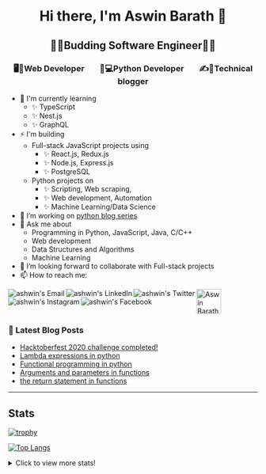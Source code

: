 <h1 align="center"> Hi there, I'm Aswin Barath 👋</h1>



<h2 align="center"> 👨‍🎓Budding Software Engineer👨‍🎓 </h2>



<h3 align="center"> 🖥️📲Web Developer  &nbsp;&nbsp;&nbsp;&nbsp;&nbsp;&nbsp;  🐍💻Python Developer &nbsp;&nbsp;&nbsp;&nbsp;&nbsp;&nbsp;  ✍📕Technical blogger </h3>



- 🌱 I'm currently learning
    - ✨ TypeScript
    - ✨ Nest.js
    - ✨ GraphQL
- ⚡ I'm building 
    - Full-stack JavaScript projects using
      - ✨ React.js, Redux.js
      - ✨ Node.js, Express.js
      - ✨ PostgreSQL
    - Python projects on
      - ✨ Scripting, Web scraping,
      - ✨ Web development, Automation
      - ✨ Machine Learning/Data Science
- 🔭 I’m working on [python blog series](https://dev.to/aswin2001barath/series/10416)
- 💬 Ask me about
    - Programming in Python, JavaScript, Java, C/C++
    - Web development
    - Data Structures and Algorithms
    - Machine Learning 
- 👯 I’m looking forward to collaborate with Full-stack projects
- 📫 How to reach me:

<a href="mailto:aswin2001barath@gmail.com">
  <img align="left" alt="ashwin's Email" src="https://img.icons8.com/bubbles/50/000000/gmail.png"/>
</a>

<a href="https://www.linkedin.com/in/aswin-barath/">
  <img align="left" alt="ashwin's LinkedIn" src="https://img.icons8.com/bubbles/50/000000/linkedin.png"/>
</a>

<a href="https://twitter.com/AswinBarath2">
  <img align="left" alt="ashwin's Twitter" src="https://img.icons8.com/bubbles/50/000000/twitter.png"/>
</a>

<a href="https://instagram.com/ashwin_26.4">
  <img align="left" alt="ashwin's Instagram" src="https://img.icons8.com/bubbles/50/000000/instagram.png"/>
</a>

<a href="https://www.facebook.com/profile.php?id=100011683902531">
  <img align="left" alt="ashwin's Facebook" src="https://img.icons8.com/bubbles/50/000000/facebook.png"/>
</a>

<a href="https://dev.to/aswin2001barath">
  <img src="https://d2fltix0v2e0sb.cloudfront.net/dev-badge.svg" alt="Aswin Barath's DEV Community Profile" height="50" width="50">
</a>

<br>

### 📕 Latest Blog Posts
<!-- BLOG-POST-LIST:START -->
- [Hacktoberfest 2020 challenge completed!](https://dev.to/aswin2001barath/hacktoberfest-2020-challenge-completed-31c2)
- [Lambda expressions in python](https://dev.to/aswin2001barath/lambda-expressions-in-python-5ffg)
- [Functional programming in python](https://dev.to/aswin2001barath/functional-programming-in-python-42fi)
- [Arguments and parameters in functions](https://dev.to/aswin2001barath/comprehension-in-python-383l)
- [the return statement in functions](https://dev.to/aswin2001barath/functional-programming-in-python-23ff)
<!-- BLOG-POST-LIST:END -->


---

## Stats
[![trophy](https://github-profile-trophy.vercel.app/?username=AswinBarath&column=3&margin-w=15&margin-h=15&theme=onedark)](https://github.com/ryo-ma/github-profile-trophy)

[![Top Langs](https://github-readme-stats.vercel.app/api/top-langs/?username=AswinBarath&layout=compact)](https://github.com/anuraghazra/github-readme-stats)

<details>
  <summary>Click to view more stats!</summary>
    <!--START_SECTION:waka-->
![Profile Views](http://img.shields.io/badge/Profile%20Views-5-blue)

![Lines of code](https://img.shields.io/badge/From%20Hello%20World%20I%27ve%20Written-371242%20lines%20of%20code-blue)

**🐱 My Github Data** 

> 🏆 522 Contributions in the Year 2021
 > 
> 📦 48.2 kB Used in Github's Storage 
 > 
> 🚫 Not Opted to Hire
 > 
> 📜 46 Public Repositories 
 > 
> 🔑 0 Private Repositories  
 > 
**I'm a Night 🦉** 

```text
🌞 Morning    34 commits     ████░░░░░░░░░░░░░░░░░░░░░   15.89% 
🌆 Daytime    43 commits     █████░░░░░░░░░░░░░░░░░░░░   20.09% 
🌃 Evening    110 commits    ████████████░░░░░░░░░░░░░   51.4% 
🌙 Night      27 commits     ███░░░░░░░░░░░░░░░░░░░░░░   12.62%

```
📅 **I'm Most Productive on Tuesday** 

```text
Monday       18 commits     ██░░░░░░░░░░░░░░░░░░░░░░░   8.41% 
Tuesday      47 commits     █████░░░░░░░░░░░░░░░░░░░░   21.96% 
Wednesday    23 commits     ██░░░░░░░░░░░░░░░░░░░░░░░   10.75% 
Thursday     34 commits     ████░░░░░░░░░░░░░░░░░░░░░   15.89% 
Friday       28 commits     ███░░░░░░░░░░░░░░░░░░░░░░   13.08% 
Saturday     33 commits     ███░░░░░░░░░░░░░░░░░░░░░░   15.42% 
Sunday       31 commits     ███░░░░░░░░░░░░░░░░░░░░░░   14.49%

```


📊 **This Week I Spent My Time On** 

```text
⌚︎ Time Zone: Asia/Kolkata

💬 Programming Languages: 
Java                     6 hrs 32 mins       ████████████░░░░░░░░░░░░░   48.03% 
JavaScript               5 hrs 7 mins        █████████░░░░░░░░░░░░░░░░   37.64% 
Markdown                 1 hr 33 mins        ██░░░░░░░░░░░░░░░░░░░░░░░   11.4% 
CSS                      23 mins             ░░░░░░░░░░░░░░░░░░░░░░░░░   2.82% 
JSON                     0 secs              ░░░░░░░░░░░░░░░░░░░░░░░░░   0.1%

🔥 Editors: 
VS Code                  7 hrs 4 mins        █████████████░░░░░░░░░░░░   51.97% 
Eclipse                  6 hrs 32 mins       ████████████░░░░░░░░░░░░░   48.03%

💻 Operating System: 
Windows                  13 hrs 36 mins      █████████████████████████   100.0%

```

**I Mostly Code in HTML** 

```text
HTML                     12 repos            ███████░░░░░░░░░░░░░░░░░░   30.77% 
JavaScript               10 repos            ██████░░░░░░░░░░░░░░░░░░░   25.64% 
Python                   8 repos             █████░░░░░░░░░░░░░░░░░░░░   20.51% 
Java                     4 repos             ██░░░░░░░░░░░░░░░░░░░░░░░   10.26% 
CSS                      2 repos             █░░░░░░░░░░░░░░░░░░░░░░░░   5.13%

```



<!--END_SECTION:waka-->
</details>





